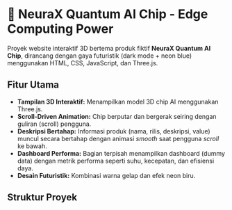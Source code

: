 # 🚀 NeuraX Quantum AI Chip - Edge Computing Power

Proyek website interaktif 3D bertema produk fiktif **NeuraX Quantum AI Chip**, dirancang dengan gaya futuristik (dark mode + neon blue) menggunakan HTML, CSS, JavaScript, dan Three.js.

## Fitur Utama

- **Tampilan 3D Interaktif:** Menampilkan model 3D chip AI menggunakan Three.js.
- **Scroll-Driven Animation:** Chip berputar dan bergerak seiring dengan guliran (scroll) pengguna.
- **Deskripsi Bertahap:** Informasi produk (nama, rilis, deskripsi, value) muncul secara bertahap dengan animasi *smooth* saat pengguna *scroll* ke bawah.
- **Dashboard Performa:** Bagian terpisah menampilkan dashboard (dummy data) dengan metrik performa seperti suhu, kecepatan, dan efisiensi daya.
- **Desain Futuristik:** Kombinasi warna gelap dan efek neon biru.

## Struktur Proyek


